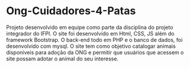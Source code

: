 # Ong-Cuidadores-4-Patas
Projeto desenvolvido em equipe como parte da disciplina do projeto integrador do IFPI. O site foi desenvolvido em Html, CSS, JS além do framework Bootstrap. O back-end todo em PHP e o banco de dados, foi desenvolvido com mysql.
O site tem como objetivo catalogar animais disponiveis para adoção da ONG e permitir que usuários que acessem o site possam adotar o animal do seu interesse.

